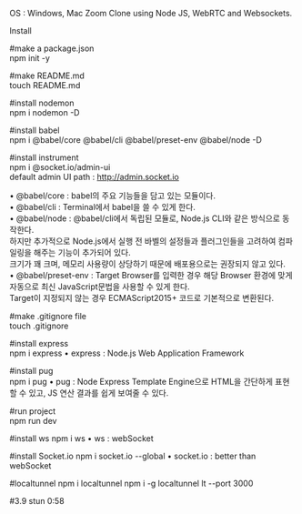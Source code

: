 OS : Windows, Mac
Zoom Clone using Node JS, WebRTC and Websockets.

Install

#make a package.json
<br>
npm init -y

#make README.md
<br>
touch README.md 

#install nodemon
<br>
npm i nodemon -D

#install babel
<br>
npm i @babel/core @babel/cli @babel/preset-env @babel/node -D<br>

#install instrument<br>
npm i @socket.io/admin-ui<br>
default admin UI path : http://admin.socket.io

• @babel/core : babel의 주요 기능들을 담고 있는 모듈이다.<br>
• @babel/cli : Terminal에서 babel을 쓸 수 있게 한다.<br>
• @babel/node : @babel/cli에서 독립된 모듈로, Node.js CLI와 같은 방식으로 동작한다.<br>
                하지만 추가적으로 Node.js에서 실행 전 바벨의 설정들과 플러그인들을 고려하여 컴파일링을 해주는 기능이 추가되어 있다.<br>
                크기가 꽤 크며, 메모리 사용량이 상당하기 때문에 배포용으로는 권장되지 않고 있다.<br>
• @babel/preset-env : Target Browser를 입력한 경우 해당 Browser 환경에 맞게 자동으로 최신 JavaScript문법을 사용할 수 있게 한다.<br>
                      Target이 지정되지 않는 경우 ECMAScript2015+ 코드로 기본적으로 변환된다.<br>


#make .gitignore file
<br>
touch .gitignore

#install express
<br>
npm i express
• express : Node.js Web Application Framework

#install pug
<br>
npm i pug
• pug : Node Express Template Engine으로 HTML을 간단하게 표현할 수 있고, JS 연산 결과를 쉽게 보여줄 수 있다.

#run project
<br>
npm run dev

#install ws
npm i ws
• ws : webSocket 

#install Socket.io
npm i socket.io --global 
• socket.io : better than webSocket 

#localtunnel
npm i localtunnel
npm i -g localtunnel
lt --port 3000 

#3.9 stun
0:58